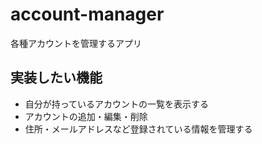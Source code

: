 # account-manager

各種アカウントを管理するアプリ

## 実装したい機能

- 自分が持っているアカウントの一覧を表示する
- アカウントの追加・編集・削除
- 住所・メールアドレスなど登録されている情報を管理する
